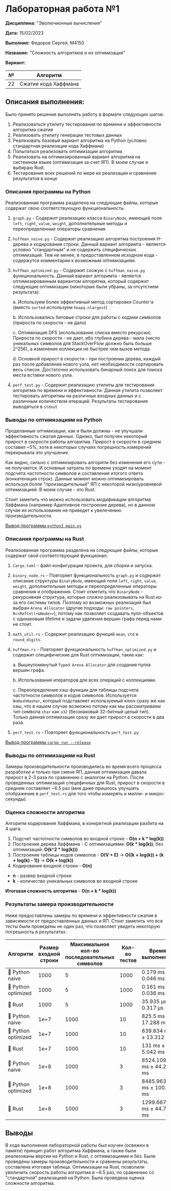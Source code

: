 # Лабораторная работа №1

**Дисциплина:** "Эволючионные вычисления"

**Дата:** 15/02/2023

**Выполнил:** Федоров Сергей, M4150 

**Название:** "Сложность алгоритмов и их оптимизация"

**Вариант:**

| *№* | Алгоритм |
|------| ------- |
| 22 | Сжатие кода Хаффмана |

## Описания выполнения:

Было принято решение выполнять работу в формате следующих шагов:

1. Реализоваться утилиту тестирования по времени и эффективности алгоритма сжатия
2. Реализовать утилиту генерации тестовых данных
3. Реализовать базовый вариант алгоритма на Python (условно стандартная реализация кода Хаффмана)
4. Попытаться реализовать оптимизации алгоритма
5. Реализовать на оптимизированный вариант алгоритма на системном языке (оптимизация за счет ЯП). В моем случае я выбираю Rust.
6. Тестирование всех решений по мере их реализации и сравнение результатов в конце

### Описания программы на Python

Реализованная программа разделена на следующие файлы, которые содержат свою соответствующую функциональность:
1. `graph.py` - Содержит реализацию класса `BinaryNode`, имеющий поля `left`, `right`, `value`, `weight`, дополнительные методы и переопределенные операторы сравнения.
2. `huffman_naive.py` - Содержит реализацию алгоритма построения H-дерева и кодирования строки. Данный вариант алгоримта - является условно "стандартным" и не содержить специфических оптимизаций. Тем не менее, в предоставленном исходном кода - содержутся комментарии к возможным оптимизациям.
3. `huffman_optimized.py` - Содержит схожую с `huffman_naive.py` функциональность. Данный вариант алгоримта - является оптимизированным вариантом алгоритма, который содержит следующие оптимизации (некоторые были убраны, за отсутстием результата):
  
    a. Используем более эффективный метод сортировки Counter'a (вместо `sorted` используем `heapq.nlargest`)

    b. Использовались битовые строки для работы с кодами символов (прироста по скорости - не дало)

    c. Оптимизация DFS (использование списка вместо рекурсии). Прироста по скорости - не дает, ибо глубина дерева - мала (число уникальных символов для StackOverFlow должно быть больше 2^256), а изменение коллекции не быстрее чем вызов метода.

    d. Основной прирост в скорости - при построении дерева, каждый раз после добавления нового узла, нет необходимости сортировать весь список. Достаточно использовать бинарный поиск для поиска места вставки нового узла.

4. `perf_test.py` - Содержит реализацию утилиты для тестирования алгоритма по времени и эффективности. Данная утилита позволяет тестировать алгоритмы на различных входных данных и с различным количеством итераций. Результаты тестирования выводяться в `stdout`

### Выводы по оптимизациям на Python

Проделанные оптимизации, как и были должны - не улучшали эффективность сжатия данных. Однако, был получен некоторый прирост в скорости работы алгоритма. Прирост в скорости в среднем составил ~5%, хотя в некоторых случаях погрешность измерений перекрывала это улучшение. 

Как видно, сильно с оптимизировать алгоритм без изменения его сути - не получается. И основные затраты по времени уходят на момент подсчета частотности символов и составления итогого ответа (конкатенация строк). Данные момент можно оптимизировать используя болле "производительный" ЯП с некоторой низкоуровневой оптимизацией. В моем случае - это Rust.

Стоит заметить что можно использовать модификации алгоритма Хаффмана (например Адаптивное построение дерева), но в данном случае их использование не приведет к увелечению производительности.

[Вывод программы `python3 main.py`](/Lab_1/python_lab_1/README.md)

### Описания программы на Rust

Реализованная программа разделена на следующие файлы, которые содержат свой соответствующий функционал:
1. `Cargo.toml` - файл конфигурации проекта, для сборки и запуска.
2. `binary_node.rs` - Повторяет функциональность `graph.py` и содержит описание структуры `BinaryNode`, имеющей поля `left`, `right`, `value`, `weight`, дополнительные методы и переопределенные операторы сравнения и отображения. Стоит отметить что `BinaryNode` - рекурсивная структура, которые сложно реализовывать на Rust из-за его системы типов. Поэтому из возможных реализаций был выбран `Arena Allocator` (другие подходы: `raw pointers`, `Rc<RefCell<&Node>>`), потому как позволяет создавать пулл-объектов с одинаковым lifetime и задачи удаления вершин графа перед нами не стоит.
3. `math_util.rs` - Содержит реализацию функций `mean`, `std` и `round_digits`.
4. `huffman.rs` - Повторяет функциональность `huffman_optimized.py` и содержит специфические для Rust оптимизации, такие как:

    a. Вышеупомянутый `Typed Arena Allocator` для создания пулла вершин графа.

    b. Использования итераторов для всех операций с коллекциями.

    c. Переопределение хэш-функции для таблицы подсчета частотности символов и кодов символов. Используется `NoHashHasher`, который подставляет используемый ключ сразу же как хэш, что в нашем случае возможно потому как мы рассматриваем тип символа `char` как `u32` (беззнаковый 32-битный целый тип). Только данная оптимизация сразу же дает прирост в скорости в два раза.

5. `perf_test.rs` - Повторяет функциональность `perf_test.py`

[Вывод программы `cargo run --release`](/Lab_1/rust_lab_1/README.md)

### Выводы по оптимизациям на Rust

Замеры производительности производились во время всего процесса разработки и только при смене ЯП, данная оптимизация давала прирост в 2-3 раза по сравнению с аналогом на Python. После проведенных оптимизаций спецефичных для Rust, прирост в скорости в среднем составляет ~6.5 раз (мне даже пришлось улучшать отображение в `perf_test.rs` для того чтобы измерять и милли- и микро- секунды).

### Оценка сложности алгоритма

Алгоритм кодирования Хаффмана, в конкретной реализации разбита на 4 шага:
1. Подсчет частотности символов во входной строке - **O(n + k * log(k))**
2. Построение дерева Хаффмана - C оптимизациями: **O(k * log(k))**, без оптимизаций: **O(k^2 * log(k)))**
3. Построение таблицы кодов символов - **O(V + E)** -> **O((k + log(k)) + (k + log(k) - 1))** -> **O(k + log(k))**
4. Кодирование входной строки - **O(n)**

* **n** - развер входной строки
* **k** - количество уникальных символов во входной строке

**Итоговая сложность алгоритма** - **O(n + k * log(k))**

### Результаты замера производительности

Ниже предоставлены замеры по времени и эффективности сжатия в зависимости от предоставленных данных и ЯП. Стоит заметить что все тесты были проведены не один раз, что позволяет увидеть некоторую погрешность в результатах.

| **Алгоритм** | **Размер входной строки** | **Максимальное кол-во последовательных символов** | **Кол-во тестов** | **Время выполнения** | **Эффективность сжатия** |
|---|---|---|---|---|---|
| 🐍 Python naive | 1000 | 5 | 1000 | 0.179 ms ± 0.046 ms | 0.417 % |
| 🐍 Python optimized | 1000 | 5 | 1000 | 0.161 ms ± 0.036 ms | 0.417 % |
| 🦀 Rust | 1000 | 5 | 1000 | 35.935 μs ± 0.317 μs | 0.417 % |
| 🐍 Python naive | 1e+7 | 1000 | 10 | 825.5 ms ± 17.288 ms | 0.405 % |
| 🐍 Python optimized | 1e+7 | 1000 | 10 | 839.834 ms ± 13.312 ms | 0.405 % |
| 🦀 Rust | 1e+7 | 1000 | 10 | 131 ms ± 5.042 ms | 0.405 % |
| 🐍 Python naive | 1e+8 | 1000 | 3 | 8524.109 ms ± 44.272 ms | 0.404 % |
| 🐍 Python optimized | 1e+8 | 1000 | 3 | 8485.963 ms ± 100.24 ms | 0.404 % |
| 🦀 Rust | 1e+8 | 1000 | 3 | 1299.667 ms ± 44.784 ms | 0.404 % |

## Выводы

В ходе выполнения лабораторной работы был изучен (освежен в памяти) принцип работ алгоритма Хаффмана, а также были реализованы версии на Python и Rust, с оптимизациями и без. Были проведены замеры производительности и сравнены результаты, составлена итоговая таблица. Оптимизации на Rust, позволили увеличить скорость работы алгоритма в ~6.5 раз, по сравнению со "стандартной" реализацией на Python. Была проведена оценка сложности алгоритма.